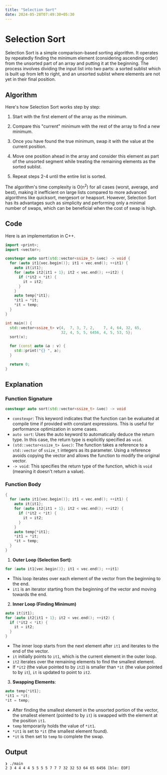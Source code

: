 ```yaml
---
title: "Selection Sort"
date: 2024-05-28T07:49:30+05:30
---
```


# Selection Sort

Selection Sort is a simple comparison-based sorting algorithm. It operates by repeatedly finding
the minimum element (considering ascending order) from the unsorted part of an array and putting it
at the beginning. The process involves dividing the input list into two parts: a sorted sublist
which is built up from left to right, and an unsorted sublist where elements are not yet in their
final position.

<!--more-->

## Algorithm

Here's how Selection Sort works step by step:

1. Start with the first element of the array as the minimum.

2. Compare this "current" minimum with the rest of the array to find a new minimum.

3. Once you have found the true minimum, swap it with the value at the current position.

4. Move one position ahead in the array and consider this element as part of the unsorted segment
   while treating the remaining elements as the sorted sublist.

5. Repeat steps 2-4 until the entire list is sorted.

The algorithm's time complexity is O(n<sup>2</sup>) for all cases (worst, average, and best), making it
inefficient on large lists compared to more advanced algorithms like quicksort, mergesort or
heapsort. However, Selection Sort has its advantages such as simplicity and performing only a
minimal number of swaps, which can be beneficial when the cost of swap is high.

## Code

Here is an implementation in C++.

```cpp
import <print>;
import <vector>;

constexpr auto sort(std::vector<ssize_t> &vec) -> void {
  for (auto it1{vec.begin()}; it1 < vec.end(); ++it1) {
    auto it{it1};
    for (auto it2{it1 + 1}; it2 < vec.end(); ++it2) {
      if (*it2 < *it) {
        it = it2;
      }
    }
    auto temp{*it1};
    *it1 = *it;
    *it = temp;
  }
}

int main() {
  std::vector<ssize_t> v{4,  7, 3, 7, 2,    7, 4, 64, 32, 65,
                         32, 4, 5, 5, 6456, 4, 5, 53, 5};
  sort(v);

  for (const auto &a : v) {
    std::print("{} ", a);
  }

  return 0;
}

```

## Explanation

### Function Signature

```cpp
constexpr auto sort(std::vector<ssize_t> &vec) -> void
```

- `constexpr`: This keyword indicates that the function can be evaluated at compile time if provided with constant expressions. This is useful for performance optimization in some cases.
- `auto sort`: Uses the auto keyword to automatically deduce the return type. In this case, the return type is explicitly specified as `void`.
- `(std::vector<ssize_t> &vec)`: The function takes a reference to a `std::vector` of `ssize_t` integers as its parameter. Using a reference avoids copying the vector and allows the function to modify the original vector.
- `-> void`: This specifies the return type of the function, which is `void` (meaning it doesn't return a value).

### Function Body

```cpp
{
  for (auto it1{vec.begin()}; it1 < vec.end(); ++it1) {
    auto it{it1};
    for (auto it2{it1 + 1}; it2 < vec.end(); ++it2) {
      if (*it2 < *it) {
        it = it2;
      }
    }
    auto temp{*it1};
    *it1 = *it;
    *it = temp;
  }
}
```

1. **Outer Loop (Selection Sort)**:

```cpp
for (auto it1{vec.begin()}; it1 < vec.end(); ++it1)
```

- This loop iterates over each element of the vector from the beginning to the end.
- `it1` is an iterator starting from the beginning of the vector and moving towards the end.

2. **Inner Loop (Finding Minimum)**

```cpp
auto it{it1};
for (auto it2{it1 + 1}; it2 < vec.end(); ++it2) {
  if (*it2 < *it) {
    it = it2;
  }
}
```

- The inner loop starts from the next element after `it1` and iterates to the end of the vector.
- `it` initially points to `it1`, which is the current element in the outer loop.
- `it2` iterates over the remaining elements to find the smallest element.
- If `*it2` (the value pointed to by `it2`) is smaller than `*it` (the value pointed to by `it`), `it` is updated to point to `it2`.

3. **Swapping Elements**:

```cpp
auto temp{*it1};
*it1 = *it;
*it = temp;
```

- After finding the smallest element in the unsorted portion of the vector, the smallest element (pointed to by `it`) is swapped with the element at the position `it1`.
- `temp` temporarily holds the value of `*it1`.
- `*it1` is set to `*it` (the smallest element found).
- `*it` is then set to `temp` to complete the swap.

## Output

```console
❯ ./main
2 3 4 4 4 4 5 5 5 5 7 7 7 32 32 53 64 65 6456 [ble: EOF]
```
